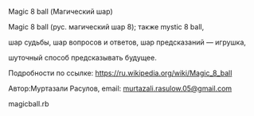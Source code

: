 Magic 8 ball (Магический шар)


Magic 8 ball (рус. магический шар 8); также mystic 8 ball,

шар судьбы, шар вопросов и ответов, шар предсказаний — игрушка, 

шуточный способ предсказывать будущее.

Подробности по ссылке: https://ru.wikipedia.org/wiki/Magic_8_ball

Автор:Муртазали Расулов, email: murtazali.rasulow.05@gmail.com

magicball.rb
